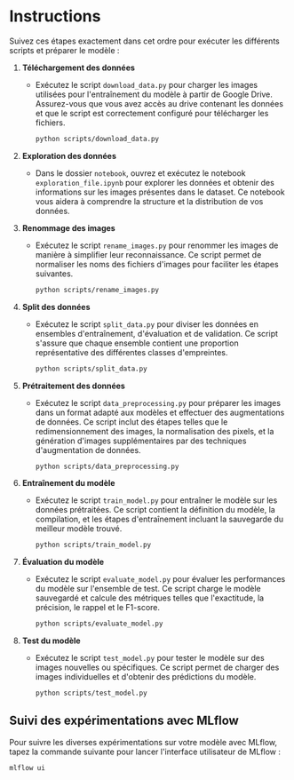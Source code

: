 # Instructions

Suivez ces étapes exactement dans cet ordre pour exécuter les différents scripts et préparer le modèle :

1. **Téléchargement des données**
   - Exécutez le script `download_data.py` pour charger les images utilisées pour l'entraînement du modèle à partir de Google Drive. Assurez-vous que vous avez accès au drive contenant les données et que le script est correctement configuré pour télécharger les fichiers.
     ```bash
     python scripts/download_data.py
     ```

2. **Exploration des données**
   - Dans le dossier `notebook`, ouvrez et exécutez le notebook `exploration_file.ipynb` pour explorer les données et obtenir des informations sur les images présentes dans le dataset. Ce notebook vous aidera à comprendre la structure et la distribution de vos données.

3. **Renommage des images**
   - Exécutez le script `rename_images.py` pour renommer les images de manière à simplifier leur reconnaissance. Ce script permet de normaliser les noms des fichiers d'images pour faciliter les étapes suivantes.
     ```bash
     python scripts/rename_images.py
     ```

4. **Split des données**
   - Exécutez le script `split_data.py` pour diviser les données en ensembles d'entraînement, d'évaluation et de validation. Ce script s'assure que chaque ensemble contient une proportion représentative des différentes classes d'empreintes.
     ```bash
     python scripts/split_data.py
     ```

5. **Prétraitement des données**
   - Exécutez le script `data_preprocessing.py` pour préparer les images dans un format adapté aux modèles et effectuer des augmentations de données. Ce script inclut des étapes telles que le redimensionnement des images, la normalisation des pixels, et la génération d'images supplémentaires par des techniques d'augmentation de données.
     ```bash
     python scripts/data_preprocessing.py
     ```

6. **Entraînement du modèle**
   - Exécutez le script `train_model.py` pour entraîner le modèle sur les données prétraitées. Ce script contient la définition du modèle, la compilation, et les étapes d'entraînement incluant la sauvegarde du meilleur modèle trouvé.
     ```bash
     python scripts/train_model.py
     ```

7. **Évaluation du modèle**
   - Exécutez le script `evaluate_model.py` pour évaluer les performances du modèle sur l'ensemble de test. Ce script charge le modèle sauvegardé et calcule des métriques telles que l'exactitude, la précision, le rappel et le F1-score.
     ```bash
     python scripts/evaluate_model.py
     ```

8. **Test du modèle**
   - Exécutez le script `test_model.py` pour tester le modèle sur des images nouvelles ou spécifiques. Ce script permet de charger des images individuelles et d'obtenir des prédictions du modèle.
     ```bash
     python scripts/test_model.py
     ```

## Suivi des expérimentations avec MLflow

Pour suivre les diverses expérimentations sur votre modèle avec MLflow, tapez la commande suivante pour lancer l'interface utilisateur de MLflow :

```bash
mlflow ui
